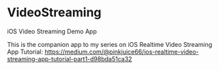 # VideoStreaming
iOS Video Streaming Demo App

This is the companion app to my series on iOS Realtime Video Streaming App Tutorial:
https://medium.com/@pinkjuice66/ios-realtime-video-streaming-app-tutorial-part1-d98bda51ca32
